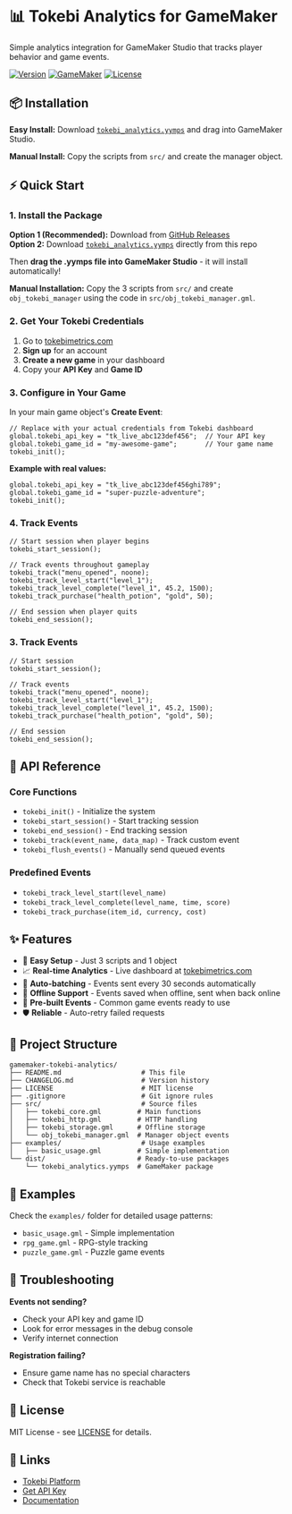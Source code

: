 # 📊 Tokebi Analytics for GameMaker

Simple analytics integration for GameMaker Studio that tracks player behavior and game events.

[![Version](https://img.shields.io/badge/version-1.0.0-blue.svg)](CHANGELOG.md)
[![GameMaker](https://img.shields.io/badge/GameMaker-Studio%202-green.svg)](https://www.yoyogames.com/gamemaker)
[![License](https://img.shields.io/badge/license-MIT-yellow.svg)](LICENSE)

## 📦 Installation

**Easy Install:** Download [`tokebi_analytics.yymps`](dist/tokebi_analytics.yymps) and drag into GameMaker Studio.

**Manual Install:** Copy the scripts from `src/` and create the manager object.

## ⚡ Quick Start

### 1. Install the Package

**Option 1 (Recommended):** Download from [GitHub Releases](../../releases/latest)  
**Option 2:** Download [`tokebi_analytics.yymps`](dist/tokebi_analytics.yymps) directly from this repo

Then **drag the .yymps file into GameMaker Studio** - it will install automatically!

**Manual Installation:** Copy the 3 scripts from `src/` and create `obj_tokebi_manager` using the code in `src/obj_tokebi_manager.gml`.

### 2. Get Your Tokebi Credentials
1. Go to [tokebimetrics.com](https://tokebimetrics.com)
2. **Sign up** for an account
3. **Create a new game** in your dashboard
4. Copy your **API Key** and **Game ID**

### 3. Configure in Your Game
In your main game object's **Create Event**:
```gml
// Replace with your actual credentials from Tokebi dashboard
global.tokebi_api_key = "tk_live_abc123def456";  // Your API key
global.tokebi_game_id = "my-awesome-game";       // Your game name
tokebi_init();
```

**Example with real values:**
```gml
global.tokebi_api_key = "tk_live_abc123def456ghi789";
global.tokebi_game_id = "super-puzzle-adventure";
tokebi_init();
```

### 4. Track Events
```gml
// Start session when player begins
tokebi_start_session();

// Track events throughout gameplay
tokebi_track("menu_opened", noone);
tokebi_track_level_start("level_1");
tokebi_track_level_complete("level_1", 45.2, 1500);
tokebi_track_purchase("health_potion", "gold", 50);

// End session when player quits
tokebi_end_session();
```

### 3. Track Events
```gml
// Start session
tokebi_start_session();

// Track events
tokebi_track("menu_opened", noone);
tokebi_track_level_start("level_1");
tokebi_track_level_complete("level_1", 45.2, 1500);
tokebi_track_purchase("health_potion", "gold", 50);

// End session
tokebi_end_session();
```

## 📖 API Reference

### Core Functions
- `tokebi_init()` - Initialize the system
- `tokebi_start_session()` - Start tracking session
- `tokebi_end_session()` - End tracking session
- `tokebi_track(event_name, data_map)` - Track custom event
- `tokebi_flush_events()` - Manually send queued events

### Predefined Events
- `tokebi_track_level_start(level_name)`
- `tokebi_track_level_complete(level_name, time, score)`
- `tokebi_track_purchase(item_id, currency, cost)`

## ✨ Features

- 🚀 **Easy Setup** - Just 3 scripts and 1 object
- 📈 **Real-time Analytics** - Live dashboard at [tokebimetrics.com](https://tokebimetrics.com)
- 🔄 **Auto-batching** - Events sent every 30 seconds automatically
- 💾 **Offline Support** - Events saved when offline, sent when back online
- 🎯 **Pre-built Events** - Common game events ready to use
- 🛡️ **Reliable** - Auto-retry failed requests

## 📁 Project Structure

```
gamemaker-tokebi-analytics/
├── README.md                    # This file
├── CHANGELOG.md                 # Version history
├── LICENSE                      # MIT license  
├── .gitignore                   # Git ignore rules
├── src/                         # Source files
│   ├── tokebi_core.gml         # Main functions
│   ├── tokebi_http.gml         # HTTP handling
│   ├── tokebi_storage.gml      # Offline storage
│   └── obj_tokebi_manager.gml  # Manager object events
├── examples/                    # Usage examples
│   ├── basic_usage.gml         # Simple implementation
└── dist/                       # Ready-to-use packages
    └── tokebi_analytics.yymps  # GameMaker package
```

## 📁 Examples

Check the `examples/` folder for detailed usage patterns:
- `basic_usage.gml` - Simple implementation
- `rpg_game.gml` - RPG-style tracking  
- `puzzle_game.gml` - Puzzle game events

## 🐛 Troubleshooting

**Events not sending?**
- Check your API key and game ID
- Look for error messages in the debug console
- Verify internet connection

**Registration failing?**
- Ensure game name has no special characters
- Check that Tokebi service is reachable

## 📄 License

MIT License - see [LICENSE](LICENSE) for details.

## 🔗 Links

- [Tokebi Platform](https://tokebimetrics.com)
- [Get API Key](https://tokebimetrics.com)
- [Documentation](https://www.tokebimetrics.com/documentation-guide)
